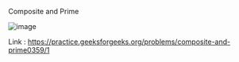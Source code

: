 Composite and Prime 

![image](https://user-images.githubusercontent.com/23376002/190886678-80d3b31a-91b8-4cbd-a929-fb68bd94de5f.png)


Link : https://practice.geeksforgeeks.org/problems/composite-and-prime0359/1
